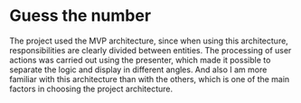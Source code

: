 # Guess the number
The project used the MVP architecture, since when using this architecture, responsibilities are clearly divided between entities. The processing of user actions was carried out using the presenter, which made it possible to separate the logic and display in different angles. And also I am more familiar with this architecture than with the others, which is one of the main factors in choosing the project architecture.
